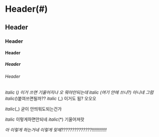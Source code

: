 # Header(#)
## Header
### Header
#### Header
##### Header
###### Header

*italic* (*) 이거 쓰면 기울어지나 오 뭐야안되는데
*italic* (여기 안에 쓰나?) 아니네 그럼 *italic*(*)붙여쓰면될까??
_italic_ (_) 이거도 됨? 오오오

_italic_(_) 굳이 안띄워도되는건가


_italic_ 이렇게하면안되네
*italic*(*) 기울어져랏


_아 이렇게 하는거네_
*이렇게 맞제??????????????!!!!!!!!!!!!*
